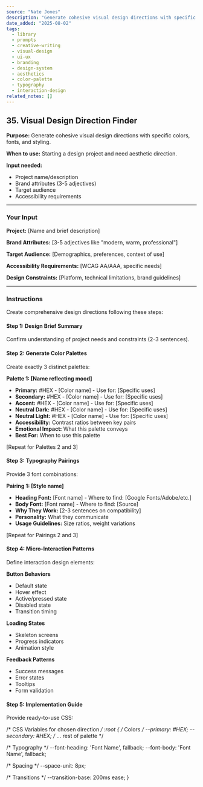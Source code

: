 ```yaml
---
source: "Nate Jones"
description: "Generate cohesive visual design directions with specific colors, fonts, and styling."
date_added: "2025-08-02"
tags:
  - library
  - prompts
  - creative-writing
  - visual-design
  - ui-ux
  - branding
  - design-system
  - aesthetics
  - color-palette
  - typography
  - interaction-design
related_notes: []
---
```

## 35. Visual Design Direction Finder

**Purpose:** Generate cohesive visual design directions with specific colors, fonts, and styling.

**When to use:** Starting a design project and need aesthetic direction.

**Input needed:**

*   Project name/description
*   Brand attributes (3-5 adjectives)
*   Target audience
*   Accessibility requirements

---

### Your Input

**Project:** [Name and brief description]

**Brand Attributes:** [3-5 adjectives like "modern, warm, professional"]

**Target Audience:** [Demographics, preferences, context of use]

**Accessibility Requirements:** [WCAG AA/AAA, specific needs]

**Design Constraints:** [Platform, technical limitations, brand guidelines]

---

### Instructions

Create comprehensive design directions following these steps:

#### Step 1: Design Brief Summary

Confirm understanding of project needs and constraints (2-3 sentences).

#### Step 2: Generate Color Palettes

Create exactly 3 distinct palettes:

**Palette 1: [Name reflecting mood]**

*   **Primary:** #HEX - [Color name] - Use for: [Specific uses]
*   **Secondary:** #HEX - [Color name] - Use for: [Specific uses]
*   **Accent:** #HEX - [Color name] - Use for: [Specific uses]
*   **Neutral Dark:** #HEX - [Color name] - Use for: [Specific uses]
*   **Neutral Light:** #HEX - [Color name] - Use for: [Specific uses]
*   **Accessibility:** Contrast ratios between key pairs
*   **Emotional Impact:** What this palette conveys
*   **Best For:** When to use this palette

[Repeat for Palettes 2 and 3]

#### Step 3: Typography Pairings

Provide 3 font combinations:

**Pairing 1: [Style name]**

*   **Heading Font:** [Font name] - Where to find: [Google Fonts/Adobe/etc.]
*   **Body Font:** [Font name] - Where to find: [Source]
*   **Why They Work:** [2-3 sentences on compatibility]
*   **Personality:** What they communicate
*   **Usage Guidelines:** Size ratios, weight variations

[Repeat for Pairings 2 and 3]

#### Step 4: Micro-Interaction Patterns

Define interaction design elements:

**Button Behaviors**

*   Default state
*   Hover effect
*   Active/pressed state
*   Disabled state
*   Transition timing

**Loading States**

*   Skeleton screens
*   Progress indicators
*   Animation style

**Feedback Patterns**

*   Success messages
*   Error states
*   Tooltips
*   Form validation

#### Step 5: Implementation Guide

Provide ready-to-use CSS:

/* CSS Variables for chosen direction */
:root {
/* Colors */
  --primary: #HEX;
  --secondary: #HEX;
/* ... rest of palette */

/* Typography */
  --font-heading: 'Font Name', fallback;
  --font-body: 'Font Name', fallback;

/* Spacing */
  --space-unit: 8px;

/* Transitions */
  --transition-base: 200ms ease;
}
